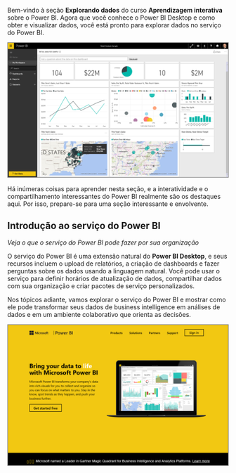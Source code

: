 Bem-vindo à seção **Explorando dados** do curso **Aprendizagem interativa** sobre o Power BI. Agora que você conhece o Power BI Desktop e como obter e visualizar dados, você está pronto para explorar dados no serviço do Power BI.

![](media/4-0-intro-power-bi-service/4-0_2.png)

Há inúmeras coisas para aprender nesta seção, e a interatividade e o compartilhamento interessantes do Power BI realmente são os destaques aqui. Por isso, prepare-se para uma seção interessante e envolvente.

## <a name="introduction-to-the-power-bi-service"></a>Introdução ao serviço do Power BI
*Veja o que o serviço do Power BI pode fazer por sua organização*

O serviço do Power BI é uma extensão natural do **Power BI Desktop**, e seus recursos incluem o upload de relatórios, a criação de dashboards e fazer perguntas sobre os dados usando a linguagem natural. Você pode usar o serviço para definir horários de atualização de dados, compartilhar dados com sua organização e criar pacotes de serviço personalizados.

Nos tópicos adiante, vamos explorar o serviço do Power BI e mostrar como ele pode transformar seus dados de business intelligence em análises de dados e em um ambiente colaborativo que orienta as decisões.

![](media/4-0-intro-power-bi-service/4-0_1.png)

